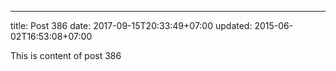 ---
title: Post 386
date: 2017-09-15T20:33:49+07:00
updated: 2015-06-02T16:53:08+07:00

This is content of post 386